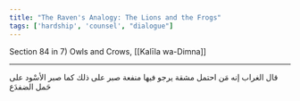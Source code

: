 ```yaml
---
title: "The Raven's Analogy: The Lions and the Frogs"
tags: ['hardship', 'counsel', "dialogue"]
---
```


 Section 84 in 7) Owls and Crows, [[Kalīla wa-Dimna]]

---
قال الغراب إنه مَن احتمل مشقة يرجو فيها منفعة صبر على ذلك كما صبر الأسْود على حَمل الضفدَع
